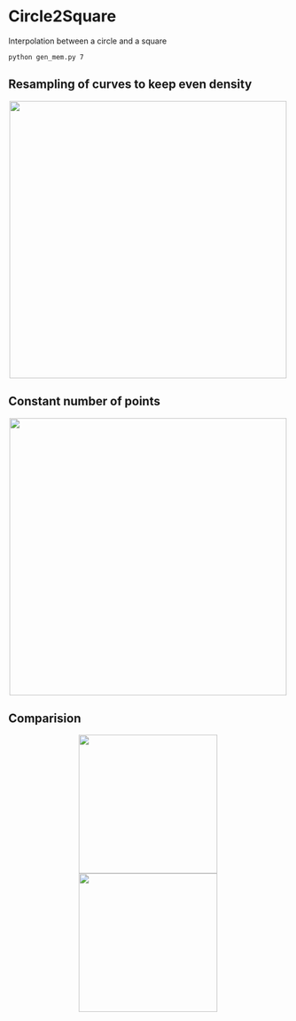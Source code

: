 # Circle2Square

Interpolation between a circle and a square

```
python gen_mem.py 7
```

## Resampling of curves to keep even density

<p align="center">
  <img width="500" src="images/dens.gif">
</p>

## Constant number of points

<p align="center">
  <img width="500" src="images/dots.gif">
</p>

## Comparision

<p align="center">
  <img width="250" src="images/dens.gif" hspace = "100">
  <img width="250" src="images/dots.gif">
</p>
